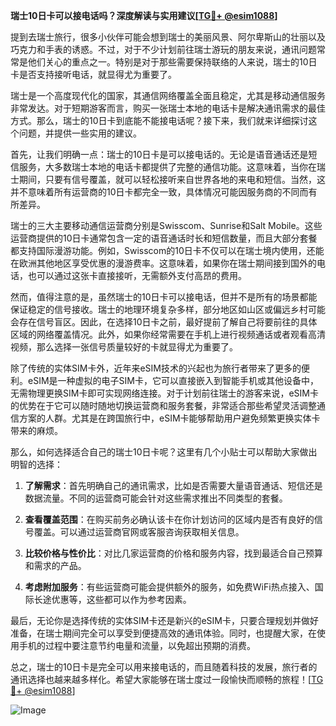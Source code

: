 **瑞士10日卡可以接电话吗？深度解读与实用建议[[TG💪+ @esim1088](https://t.me/s/esim1088)]**

提到去瑞士旅行，很多小伙伴可能会想到瑞士的美丽风景、阿尔卑斯山的壮丽以及巧克力和手表的诱惑。不过，对于不少计划前往瑞士游玩的朋友来说，通讯问题常常是他们关心的重点之一。特别是对于那些需要保持联络的人来说，瑞士的10日卡是否支持接听电话，就显得尤为重要了。

瑞士是一个高度现代化的国家，其通信网络覆盖全面且稳定，尤其是移动通信服务非常发达。对于短期游客而言，购买一张瑞士本地的电话卡是解决通讯需求的最佳方式。那么，瑞士的10日卡到底能不能接电话呢？接下来，我们就来详细探讨这个问题，并提供一些实用的建议。

首先，让我们明确一点：瑞士的10日卡是可以接电话的。无论是语音通话还是短信服务，大多数瑞士本地的电话卡都提供了完整的通信功能。这意味着，当你在瑞士期间，只要有信号覆盖，就可以轻松接听来自世界各地的来电和短信。当然，这并不意味着所有运营商的10日卡都完全一致，具体情况可能因服务商的不同而有所差异。

瑞士的三大主要移动通信运营商分别是Swisscom、Sunrise和Salt Mobile。这些运营商提供的10日卡通常包含一定的语音通话时长和短信数量，而且大部分套餐都支持国际漫游功能。例如，Swisscom的10日卡不仅可以在瑞士境内使用，还能在欧洲其他地区享受优惠的漫游费率。这意味着，如果你在瑞士期间接到国外的电话，也可以通过这张卡直接接听，无需额外支付高昂的费用。

然而，值得注意的是，虽然瑞士的10日卡可以接电话，但并不是所有的场景都能保证稳定的信号接收。瑞士的地理环境复杂多样，部分地区如山区或偏远乡村可能会存在信号盲区。因此，在选择10日卡之前，最好提前了解自己将要前往的具体区域的网络覆盖情况。此外，如果你经常需要在手机上进行视频通话或者观看高清视频，那么选择一张信号质量较好的卡就显得尤为重要了。

除了传统的实体SIM卡外，近年来eSIM技术的兴起也为旅行者带来了更多的便利。eSIM是一种虚拟的电子SIM卡，它可以直接嵌入到智能手机或其他设备中，无需物理更换SIM卡即可实现网络连接。对于计划前往瑞士的游客来说，eSIM卡的优势在于它可以随时随地切换运营商和服务套餐，非常适合那些希望灵活调整通信方案的人群。尤其是在跨国旅行中，eSIM卡能够帮助用户避免频繁更换实体卡带来的麻烦。

那么，如何选择适合自己的瑞士10日卡呢？这里有几个小贴士可以帮助大家做出明智的选择：

1. **了解需求**：首先明确自己的通讯需求，比如是否需要大量语音通话、短信还是数据流量。不同的运营商可能会针对这些需求推出不同类型的套餐。

2. **查看覆盖范围**：在购买前务必确认该卡在你计划访问的区域内是否有良好的信号覆盖。可以通过运营商官网或客服咨询获取相关信息。

3. **比较价格与性价比**：对比几家运营商的价格和服务内容，找到最适合自己预算和需求的产品。

4. **考虑附加服务**：有些运营商可能会提供额外的服务，如免费WiFi热点接入、国际长途优惠等，这些都可以作为参考因素。

最后，无论你是选择传统的实体SIM卡还是新兴的eSIM卡，只要合理规划并做好准备，在瑞士期间完全可以享受到便捷高效的通讯体验。同时，也提醒大家，在使用手机的过程中要注意节约电量和流量，以免超出预期的消费。

总之，瑞士的10日卡是完全可以用来接电话的，而且随着科技的发展，旅行者的通讯选择也越来越多样化。希望大家能够在瑞士度过一段愉快而顺畅的旅程！[[TG💪+ @esim1088](https://t.me/s/esim1088)] 

![Image](https://i.postimg.cc/4NQfJmqS/Snipaste-2025-05-13-00-14-12.png)